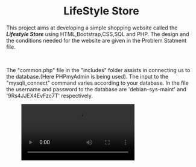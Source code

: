 <h1 align="center">LifeStyle Store</h1>

<p>This project aims at developing a simple shopping website called the <b><i>Lifestyle Store</i></b> using HTML,Bootstrap,CSS,SQL and PHP. The design and the conditions needed for the website are given in the Problem Statment file.</p></br>
<p>The "common.php" file in the "includes" folder assists in connecting us to the database.(Here PHPmyAdmin is being used). The input to the "mysqli_connect" command varies according to your database. In the file the username and password to the database are 'debian-sys-maint' and '9Rs4JJEX4EvFzc7T' respectively.</p>
<figure class="video_container">
  <video controls="true" allowfullscreen="true" >
    <source src="https://github.com/Aishu-ai/Web-development/edit/main/PhpProject2/Demo Video.mp4" type="video/mp4">
    
  </video>
</figure>

